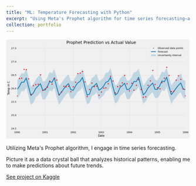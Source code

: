 ```yaml
---
title: "ML: Temperature Forecasting with Python"
excerpt: "Using Meta's Prophet algorithm for time series forecasting—a data crystal ball analyzing past patterns to predict future trends.<br/><img src='/images/projects/temp_prediction.png' style='max-width: 100%; height: auto; margin-top: 12px;'>"
collection: portfolio
---
```


<p style="margin-top: 16px;">
  <img src="/images/projects/temp_prediction.png" style="max-width: 500px; height: auto;">
</p>

Utilizing Meta's Prophet algorithm, I engage in time series forecasting.  

Picture it as a data crystal ball that analyzes historical patterns, enabling me to make predictions about future trends.

[See project on Kaggle](https://www.kaggle.com/code/devananjelito/ml-temperature-prediction/notebook)